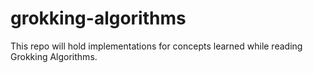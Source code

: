 # grokking-algorithms
This repo will hold implementations for concepts learned while reading Grokking Algorithms. 
